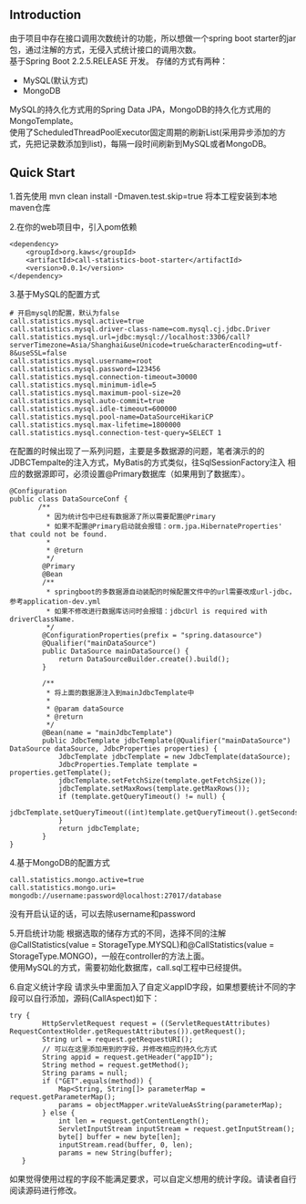 ## Introduction
由于项目中存在接口调用次数统计的功能，所以想做一个spring boot starter的jar包，通过注解的方式，无侵入式统计接口的调用次数。  
基于Spring Boot 2.2.5.RELEASE 开发。
存储的方式有两种：
- MySQL(默认方式)
- MongoDB  

MySQL的持久化方式用的Spring Data JPA，MongoDB的持久化方式用的MongoTemplate。  
使用了ScheduledThreadPoolExecutor固定周期的刷新List(采用异步添加的方式，先把记录数添加到list)，每隔一段时间刷新到MySQL或者MongoDB。


## Quick Start

1.首先使用 mvn clean install -Dmaven.test.skip=true 将本工程安装到本地maven仓库

2.在你的web项目中，引入pom依赖
```
<dependency>
    <groupId>org.kaws</groupId>
    <artifactId>call-statistics-boot-starter</artifactId>
    <version>0.0.1</version>
</dependency>
```

3.基于MySQL的配置方式
```
# 开启mysql的配置，默认为false
call.statistics.mysql.active=true
call.statistics.mysql.driver-class-name=com.mysql.cj.jdbc.Driver
call.statistics.mysql.url=jdbc:mysql://localhost:3306/call?serverTimezone=Asia/Shanghai&useUnicode=true&characterEncoding=utf-8&useSSL=false
call.statistics.mysql.username=root
call.statistics.mysql.password=123456
call.statistics.mysql.connection-timeout=30000
call.statistics.mysql.minimum-idle=5
call.statistics.mysql.maximum-pool-size=20
call.statistics.mysql.auto-commit=true
call.statistics.mysql.idle-timeout=600000
call.statistics.mysql.pool-name=DataSourceHikariCP
call.statistics.mysql.max-lifetime=1800000
call.statistics.mysql.connection-test-query=SELECT 1
```
在配置的时候出现了一系列问题，主要是多数据源的问题，笔者演示的的JDBCTempalte的注入方式，MyBatis的方式类似，往SqlSessionFactory注入
相应的数据源即可，必须设置@Primary数据库（如果用到了数据库）。
```
@Configuration
public class DataSourceConf {
       /**
         * 因为统计包中已经有数据源了所以需要配置@Primary
         * 如果不配置@Primary启动就会报错：orm.jpa.HibernateProperties' that could not be found.
         *
         * @return
         */
        @Primary
        @Bean
        /**
         * springboot的多数据源自动装配的时候配置文件中的url需要改成url-jdbc，参考application-dev.yml
         * 如果不修改进行数据库访问时会报错：jdbcUrl is required with driverClassName.
         */
        @ConfigurationProperties(prefix = "spring.datasource")
        @Qualifier("mainDataSource")
        public DataSource mainDataSource() {
            return DataSourceBuilder.create().build();
        }

        /**
         * 将上面的数据源注入到mainJdbcTemplate中
         *
         * @param dataSource
         * @return
         */
        @Bean(name = "mainJdbcTemplate")
        public JdbcTemplate jdbcTemplate(@Qualifier("mainDataSource") DataSource dataSource, JdbcProperties properties) {
            JdbcTemplate jdbcTemplate = new JdbcTemplate(dataSource);
            JdbcProperties.Template template = properties.getTemplate();
            jdbcTemplate.setFetchSize(template.getFetchSize());
            jdbcTemplate.setMaxRows(template.getMaxRows());
            if (template.getQueryTimeout() != null) {
                jdbcTemplate.setQueryTimeout((int)template.getQueryTimeout().getSeconds());
            }
            return jdbcTemplate;
        }
}
```
4.基于MongoDB的配置方式
```
call.statistics.mongo.active=true
call.statistics.mongo.uri= mongodb://username:password@localhost:27017/database

```
没有开启认证的话，可以去除username和password  

5.开启统计功能
根据选取的储存方式的不同，选择不同的注解  
@CallStatistics(value = StorageType.MYSQL)和@CallStatistics(value = StorageType.MONGO)，一般在controller的方法上面。  
使用MySQL的方式，需要初始化数据库，call.sql工程中已经提供。 

6.自定义统计字段
请求头中里面加入了自定义appID字段，如果想要统计不同的字段可以自行添加，源码(CallAspect)如下：
```
try {
        HttpServletRequest request = ((ServletRequestAttributes) RequestContextHolder.getRequestAttributes()).getRequest();
        String url = request.getRequestURI();
        // 可以在这里添加用到的字段，并修改相应的持久化方式
        String appid = request.getHeader("appID");
        String method = request.getMethod();
        String params = null;
        if ("GET".equals(method)) {
            Map<String, String[]> parameterMap = request.getParameterMap();
            params = objectMapper.writeValueAsString(parameterMap);
        } else {
            int len = request.getContentLength();
            ServletInputStream inputStream = request.getInputStream();
            byte[] buffer = new byte[len];
            inputStream.read(buffer, 0, len);
            params = new String(buffer);
   }
```
如果觉得使用过程的字段不能满足要求，可以自定义想用的统计字段。请读者自行阅读源码进行修改。
